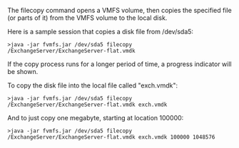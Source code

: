 The filecopy command opens a VMFS volume, then copies the specified file (or parts of it) from the VMFS volume to the local disk.

Here is a sample session that copies a disk file from /dev/sda5:
```
>java -jar fvmfs.jar /dev/sda5 filecopy /ExchangeServer/ExchangeServer-flat.vmdk
```
If the copy process runs for a longer period of time, a progress indicator will be shown.

To copy the disk file into the local file called "exch.vmdk":
```
>java -jar fvmfs.jar /dev/sda5 filecopy /ExchangeServer/ExchangeServer-flat.vmdk exch.vmdk
```

And to just copy one megabyte, starting at location 100000:
```
>java -jar fvmfs.jar /dev/sda5 filecopy /ExchangeServer/ExchangeServer-flat.vmdk exch.vmdk 100000 1048576
```